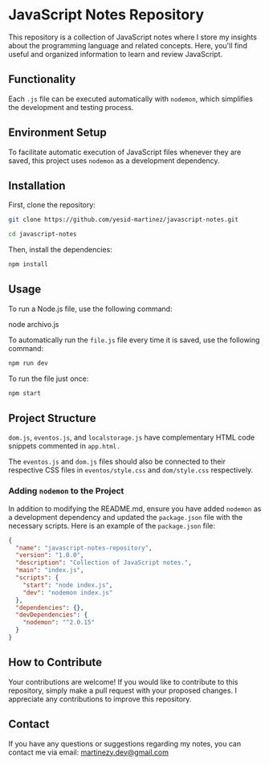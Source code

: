 # JavaScript Notes Repository

This repository is a collection of JavaScript notes where I store my insights about the programming language and related concepts. Here, you'll find useful and organized information to learn and review JavaScript.

## Functionality

Each `.js` file can be executed automatically with `nodemon`, which simplifies the development and testing process.

## Environment Setup

To facilitate automatic execution of JavaScript files whenever they are saved, this project uses `nodemon` as a development dependency.

## Installation

First, clone the repository:

```bash
git clone https://github.com/yesid-martinez/javascript-notes.git

cd javascript-notes
```

Then, install the dependencies:

```bash
npm install
```

## Usage

To run a Node.js file, use the following command:

node archivo.js

To automatically run the `file.js` file every time it is saved, use the following command:

```bash
npm run dev
```

To run the file just once:

```bash
npm start
```

## Project Structure

`dom.js`, `eventos.js`, and `localstorage.js` have complementary HTML code snippets commented in `app.html.`

The `eventos.js` and `dom.js` files should also be connected to their respective CSS files in `eventos/style.css` and `dom/style.css` respectively.

### Adding `nodemon` to the Project

In addition to modifying the README.md, ensure you have added `nodemon` as a development dependency and updated the `package.json` file with the necessary scripts. Here is an example of the `package.json` file:

```json
{
  "name": "javascript-notes-repository",
  "version": "1.0.0",
  "description": "Collection of JavaScript notes.",
  "main": "index.js",
  "scripts": {
    "start": "node index.js",
    "dev": "nodemon index.js"
  },
  "dependencies": {},
  "devDependencies": {
    "nodemon": "^2.0.15"
  }
}
```

## How to Contribute

Your contributions are welcome! If you would like to contribute to this repository, simply make a pull request with your proposed changes. I appreciate any contributions to improve this repository.

## Contact

If you have any questions or suggestions regarding my notes, you can contact me via email: [martinezy.dev@gmail.com](mailto:martinezy.dev@gmail.com)

